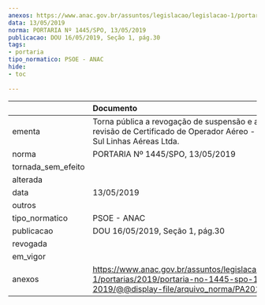 ```yaml
---
anexos: https://www.anac.gov.br/assuntos/legislacao/legislacao-1/portarias/2019/portaria-no-1445-spo-13-05-2019/@@display-file/arquivo_norma/PA2019-1445.pdf
data: 13/05/2019
norma: PORTARIA Nº 1445/SPO, 13/05/2019
publicacao: DOU 16/05/2019, Seção 1, pág.30
tags:
- portaria
tipo_normatico: PSOE - ANAC
hide: 
- toc 
 
---
```


|                    | Documento                                                                                                                                            |
|:-------------------|:-----------------------------------------------------------------------------------------------------------------------------------------------------|
| ementa             | Torna pública a revogação de suspensão e a emissão de revisão de Certificado de Operador Aéreo - América Do Sul Linhas Aéreas Ltda.                  |
| norma              | PORTARIA Nº 1445/SPO, 13/05/2019                                                                                                                     |
| tornada_sem_efeito |                                                                                                                                                      |
| alterada           |                                                                                                                                                      |
| data               | 13/05/2019                                                                                                                                           |
| outros             |                                                                                                                                                      |
| tipo_normatico     | PSOE - ANAC                                                                                                                                          |
| publicacao         | DOU 16/05/2019, Seção 1, pág.30                                                                                                                      |
| revogada           |                                                                                                                                                      |
| em_vigor           |                                                                                                                                                      |
| anexos             | https://www.anac.gov.br/assuntos/legislacao/legislacao-1/portarias/2019/portaria-no-1445-spo-13-05-2019/@@display-file/arquivo_norma/PA2019-1445.pdf |